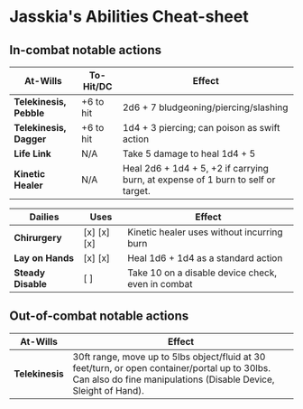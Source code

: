 # Jasskia's Abilities Cheat-sheet
## In-combat notable actions
| 	At-Wills						|	To-Hit/DC	|	Effect	|
|--------------------------|--------------|-----------|
|	**Telekinesis, Pebble**	|	+6 to hit	|	2d6 + 7 bludgeoning/piercing/slashing
|	**Telekinesis, Dagger**	|	+6 to hit	|	1d4 + 3 piercing; can poison as swift action
|	**Life Link**				|	N/A			|	Take 5 damage to heal 1d4 + 5 
|	**Kinetic Healer**		|	N/A			|	Heal 2d6 + 1d4 + 5, +2 if carrying burn, at expense of 1 burn to self or target. 

|	Dailies					| Uses			| Effect	|
|-----------------------|--------------|--------|
| 	**Chirurgery**			| [x] [x] [x]	|	Kinetic healer uses without incurring burn
| 	**Lay on Hands**		| [x] [x]		|	Heal 1d6 + 1d4 as a standard action
|	**Steady Disable**	| [ ] 			|	Take 10 on a disable device check, even in combat

## Out-of-combat notable actions
| At-Wills				| Effect	| 
|--------------------|--------|
| **Telekinesis**		| 30ft range, move up to 5lbs object/fluid at 30 feet/turn, or open container/portal up to 30lbs. Can also do fine manipulations (Disable Device, Sleight of Hand). 
